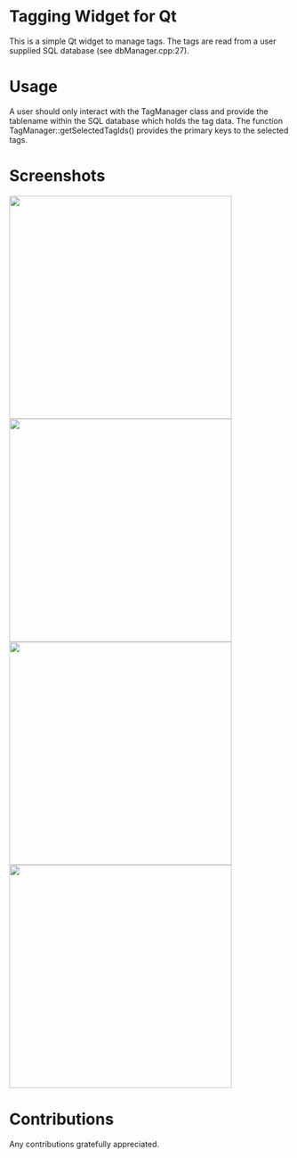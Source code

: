 # Tagging Widget for Qt #

This is a simple Qt widget to manage tags. The tags are read from a user supplied SQL database (see dbManager.cpp:27).

# Usage #

A user should only interact with the TagManager class and provide the tablename within the SQL database which holds the tag data.
The function TagManager::getSelectedTagIds() provides the primary keys to the selected tags.

# Screenshots #

<img src="https://github.com/springer13/Qt-TagManager/blob/master/screenshots/01.png" width="400">

<img src="https://github.com/springer13/Qt-TagManager/blob/master/screenshots/02.png" width="400">

<img src="https://github.com/springer13/Qt-TagManager/blob/master/screenshots/03.png" width="400">

<img src="https://github.com/springer13/Qt-TagManager/blob/master/screenshots/04.png" width="400">


# Contributions #

Any contributions gratefully appreciated.

